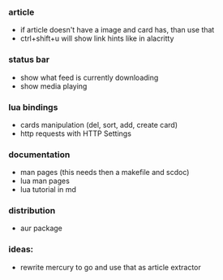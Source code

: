 ### article

-   if article doesn't have a image and card has, than use that
-   ctrl+shift+u will show link hints like in alacritty

### status bar

-   show what feed is currently downloading
-   show media playing

### lua bindings

-   cards manipulation (del, sort, add, create card)
-   http requests with HTTP Settings

### documentation

-   man pages (this needs then a makefile and scdoc)
-   lua man pages
-   lua tutorial in md

### distribution

-   aur package

### ideas:

-   rewrite mercury to go and use that as article extractor
